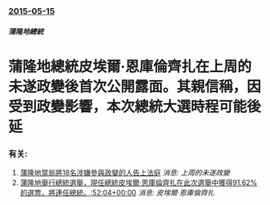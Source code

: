 ### [2015-05-15](/news/2015/05/15/index.md)

##### 蒲隆地總統
# 蒲隆地總統皮埃爾·恩庫倫齊扎在上周的未遂政變後首次公開露面。其親信稱，因受到政變影響，本次總統大選時程可能後延




### 有关:

1. [蒲隆地當局將18名涉嫌參與政變的人告上法庭](/zh/news/2015/05/15/蒲隆地當局將18名涉嫌參與政變的人告上法庭.md) _消息: 上周的未遂政變_
2. [ 蒲隆地舉行總統選舉，現任總統皮埃爾·恩庫倫齊扎在此次選舉中獲得91.62%的選票，將連任總統。:52:04+00:00](/zh/news/2010/06/28/蒲隆地舉行總統選舉-現任總統皮埃爾-恩庫倫齊扎在此次選舉中獲得9162-的選票-將連任總統-52-04-00-00.md) _消息: 皮埃爾·恩庫倫齊扎_
